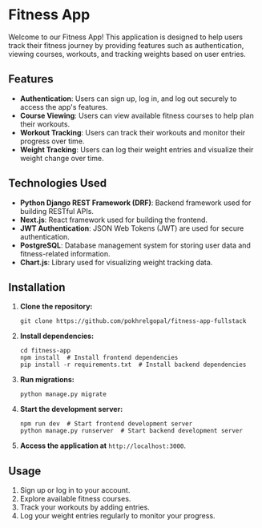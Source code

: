 # Fitness App

Welcome to our Fitness App! This application is designed to help users track their fitness journey by providing features such as authentication, viewing courses, workouts, and tracking weights based on user entries.

## Features

- **Authentication**: Users can sign up, log in, and log out securely to access the app's features.
- **Course Viewing**: Users can view available fitness courses to help plan their workouts.
- **Workout Tracking**: Users can track their workouts and monitor their progress over time.
- **Weight Tracking**: Users can log their weight entries and visualize their weight change over time.

## Technologies Used

- **Python Django REST Framework (DRF)**: Backend framework used for building RESTful APIs.
- **Next.js**: React framework used for building the frontend.
- **JWT Authentication**: JSON Web Tokens (JWT) are used for secure authentication.
- **PostgreSQL**: Database management system for storing user data and fitness-related information.
- **Chart.js**: Library used for visualizing weight tracking data.

## Installation

1. **Clone the repository:**

   ```
   git clone https://github.com/pokhrelgopal/fitness-app-fullstack
   ```

2. **Install dependencies:**

   ```
   cd fitness-app
   npm install  # Install frontend dependencies
   pip install -r requirements.txt  # Install backend dependencies
   ```

3. **Run migrations:**

   ```
   python manage.py migrate
   ```

4. **Start the development server:**

   ```
   npm run dev  # Start frontend development server
   python manage.py runserver  # Start backend development server
   ```

5. **Access the application at** `http://localhost:3000`.

## Usage

1. Sign up or log in to your account.
2. Explore available fitness courses.
3. Track your workouts by adding entries.
4. Log your weight entries regularly to monitor your progress.
